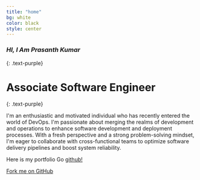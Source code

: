 ```yaml
---
title: "home"
bg: white
color: black
style: center
---
```


### *HI, I Am Prasanth Kumar*
{: .text-purple}

<span class="fa-stack subtlecircle" style="font-size:100px; background:rgba(255,166,0,0.1)">
  <i class="fa fa-circle fa-stack-2x text-white"></i>
  <i class="fa fa-bicycle fa-stack-1x text-orange"></i>
</span>

# Associate Software Engineer
{: .text-purple}


I'm an enthusiastic and motivated individual who has recently entered the world of DevOps. I'm passionate about merging the realms of development and operations to enhance software development and deployment processes. With a fresh perspective and a strong problem-solving mindset, I'm eager to collaborate with cross-functional teams to optimize software delivery pipelines and boost system reliability.

Here is my portfolio Go [github!](https://prasanthkumar0.github.io/test)

<span id="forkongithub">
  <a href="{{ site.source_link }}" class="bg-blue">
    Fork me on GitHub
  </a>
</span>

